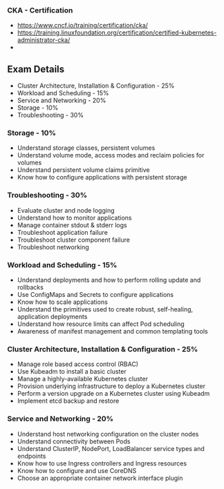 ### CKA - Certification  
- https://www.cncf.io/training/certification/cka/
- https://training.linuxfoundation.org/certification/certified-kubernetes-administrator-cka/
-
## Exam Details
- Cluster Architecture, Installation & Configuration - 25%
- Workload and Scheduling                            - 15%
- Service and Networking                             - 20%
- Storage                                            - 10%
- Troubleshooting                                    - 30%

### Storage - 10%
- Understand storage classes, persistent volumes
- Understand volume mode, access modes and reclaim policies for volumes
- Understand persistent volume claims primitive
- Know how to configure applications with persistent storage 

### Troubleshooting - 30%
- Evaluate cluster and node logging
- Understand how to monitor applications
- Manage container stdout & stderr logs
- Troubleshoot application failure
- Troubleshoot cluster component failure
- Troubleshoot networking

### Workload and Scheduling - 15%
- Understand deployments and how to perform rolling update and rollbacks
- Use ConfigMaps and Secrets to configure applications
- Know how to scale applications
- Understand the primitives used to create robust, self-healing, application deployments
- Understand how resource limits can affect Pod scheduling
- Awareness of manifest management and common templating tools 

### Cluster Architecture, Installation & Configuration - 25%
- Manage role based access control (RBAC)
- Use Kubeadm to install a basic cluster
- Manage a highly-available Kubernetes cluster
- Provision underlying infrastructure to deploy a Kubernetes cluster
- Perform a version upgrade on a Kubernetes cluster using Kubeadm
- Implement etcd backup and restore

### Service and Networking - 20%
- Understand host networking configuration on the cluster nodes
- Understand connectivity between Pods
- Understand ClusterIP, NodePort, LoadBalancer service types and endpoints
- Know how to use Ingress controllers and Ingress resources
- Know how to configure and use CoreDNS
- Choose an appropriate container network interface plugin 